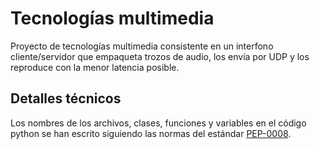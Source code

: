 # Tecnologías multimedia
Proyecto de tecnologías multimedia consistente en un interfono cliente/servidor que empaqueta trozos de audio, los envía por UDP y los reproduce con la menor latencia posible.

## Detalles técnicos
Los nombres de los archivos, clases, funciones y variables en el código python se han escrito siguiendo las normas del estándar [PEP-0008](https://www.python.org/dev/peps/pep-0008).